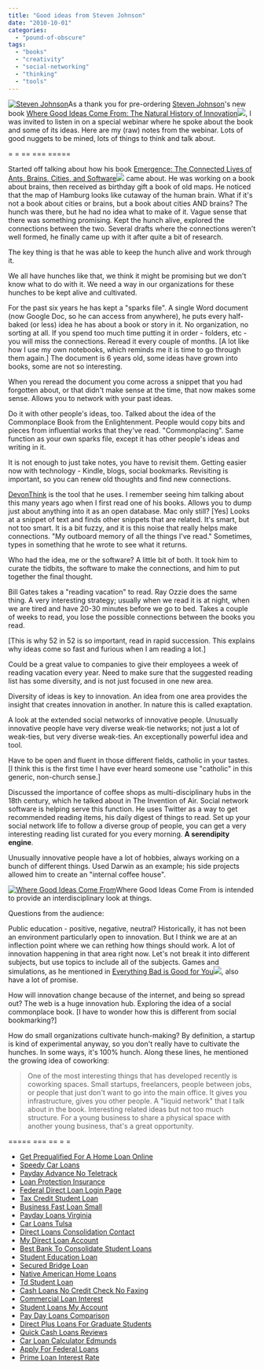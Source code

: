 ```yaml
---
title: "Good ideas from Steven Johnson"
date: "2010-10-01"
categories: 
  - "pound-of-obscure"
tags: 
  - "books"
  - "creativity"
  - "social-networking"
  - "thinking"
  - "tools"
---
```


[![](http://stevenberlinjohnson.typepad.com/.a/6a00d8345166f269e200e54fff28b28833-150wi "Steven Johnson")](http://stevenberlinjohnson.typepad.com)As a thank you for pre-ordering [Steven Johnson](http://www.stevenberlinjohnson.com)'s new book [Where Good Ideas Come From: The Natural History of Innovation](http://www.amazon.com/gp/product/1594487715?ie=UTF8&tag=gbrettmiller-20&linkCode=as2&camp=1789&creative=9325&creativeASIN=1594487715)![](http://www.assoc-amazon.com/e/ir?t=gbrettmiller-20&l=as2&o=1&a=1594487715), I was invited to listen in on a special webinar where he spoke about the book and some of its ideas. Here are my (raw) notes from the webinar. Lots of good nuggets to be mined, lots of things to think and talk about.

\= = == === =====

Started off talking about how his book [Emergence: The Connected Lives of Ants, Brains, Cities, and Software](http://www.amazon.com/gp/product/0684868768?ie=UTF8&tag=gbrettmiller-20&linkCode=as2&camp=1789&creative=9325&creativeASIN=0684868768)![](http://www.assoc-amazon.com/e/ir?t=gbrettmiller-20&l=as2&o=1&a=0684868768) came about. He was working on a book about brains, then received as birthday gift a book of old maps. He noticed that the map of Hamburg looks like cutaway of the human brain. What if it's not a book about cities or brains, but a book about cities AND brains? The hunch was there, but he had no idea what to make of it. Vague sense that there was something promising. Kept the hunch alive, explored the connections between the two. Several drafts where the connections weren't well formed, he finally came up with it after quite a bit of research.

The key thing is that he was able to keep the hunch alive and work through it.

We all have hunches like that, we think it might be promising but we don't know what to do with it. We need a way in our organizations for these hunches to be kept alive and cultivated.

For the past six years he has kept a "sparks file". A single Word document (now Google Doc, so he can access from anywhere), he puts every half-baked (or less) idea he has about a book or story in it. No organization, no sorting at all. If you spend too much time putting it in order - folders, etc - you will miss the connections. Reread it every couple of months. \[A lot like how I use my own notebooks, which reminds me it is time to go through them again.\] The document is 6 years old, some ideas have grown into books, some are not so interesting.

When you reread the document you come across a snippet that you had forgotten about, or that didn't make sense at the time, that now makes some sense. Allows you to network with your past ideas.

Do it with other people's ideas, too. Talked about the idea of the Commonplace Book from the Enlightenment. People would copy bits and pieces from influential works that they've read. "Commonplacing". Same function as your own sparks file, except it has other people's ideas and writing in it.

It is not enough to just take notes, you have to revisit them. Getting easier now with technology - Kindle, blogs, social bookmarks. Revisiting is important, so you can renew old thoughts and find new connections.

[DevonThink](http://www.devon-technologies.com/products/devonthink/) is the tool that he uses. I remember seeing him talking about this many years ago when I first read one of his books. Allows you to dump just about anything into it as an open database. Mac only still? \[Yes\] Looks at a snippet of text and finds other snippets that are related. It's smart, but not too smart. It is a bit fuzzy, and it is this noise that really helps make connections. "My outboard memory of all the things I've read." Sometimes, types in something that he wrote to see what it returns.

Who had the idea, me or the software? A little bit of both. It took him to curate the tidbits, the software to make the connections, and him to put together the final thought.

Bill Gates takes a "reading vacation" to read. Ray Ozzie does the same thing. A very interesting strategy; usually when we read it is at night, when we are tired and have 20-30 minutes before we go to bed. Takes a couple of weeks to read, you lose the possible connections between the books you read.

\[This is why 52 in 52 is so important, read in rapid succession. This explains why ideas come so fast and furious when I am reading a lot.\]

Could be a great value to companies to give their employees a week of reading vacation every year. Need to make sure that the suggested reading list has some diversity, and is not just focused in one new area.

Diversity of ideas is key to innovation. An idea from one area provides the insight that creates innovation in another. In nature this is called exaptation.

A look at the extended social networks of innovative people. Unusually innovative people have very diverse weak-tie networks; not just a lot of weak-ties, but very diverse weak-ties. An exceptionally powerful idea and tool.

Have to be open and fluent in those different fields, catholic in your tastes. \[I think this is the first time I have ever heard someone use "catholic" in this generic, non-church sense.\]

Discussed the importance of coffee shops as multi-disciplinary hubs in the 18th century, which he talked about in The Invention of Air. Social network software is helping serve this function. He uses Twitter as a way to get recommended reading items, his daily digest of things to read. Set up your social network life to follow a diverse group of people, you can get a very interesting reading list curated for you every morning. **A serendipity engine**.

Unusually innovative people have a lot of hobbies, always working on a bunch of different things. Used Darwin as an example; his side projects allowed him to create an "internal coffee house".

[![](images/38b93-6a00d8345166f269e201348368f849970c-320pi.jpg "Where Good Ideas Come From")](http://www.amazon.com/gp/product/1594487715?ie=UTF8&tag=gbrettmiller-20&linkCode=as2&camp=1789&creative=9325&creativeASIN=1594487715)Where Good Ideas Come From is intended to provide an interdisciplinary look at things.

Questions from the audience:

Public education - positive, negative, neutral? Historically, it has not been an environment particularly open to innovation. But I think we are at an inflection point where we can rething how things should work. A lot of innovation happening in that area right now. Let's not break it into different subjects, but use topics to include all of the subjects. Games and simulations, as he mentioned in [Everything Bad is Good for You](http://www.amazon.com/gp/product/1594481946?ie=UTF8&tag=gbrettmiller-20&linkCode=as2&camp=1789&creative=9325&creativeASIN=1594481946)![](http://www.assoc-amazon.com/e/ir?t=gbrettmiller-20&l=as2&o=1&a=1594481946), also have a lot of promise.

How will innovation change because of the internet, and being so spread out? The web is a huge innovation hub. Exploring the idea of a social commonplace book. \[I have to wonder how this is different from social bookmarking?\]

How do small organizations cultivate hunch-making? By definition, a startup is kind of experimental anyway, so you don't really have to cultivate the hunches. In some ways, it's 100% hunch. Along these lines, he mentioned the growing idea of coworking:

> One of the most interesting things that has developed recently is coworking spaces. Small startups, freelancers, people between jobs, or people that just don't want to go into the main office. It gives you infrastructure, gives you other people. A "liquid network" that I talk about in the book. Interesting related ideas but not too much structure. For a young business to share a physical space with another young business, that's a great opportunity.

\===== === == = =

- [Get Prequalified For A Home Loan Online](http://www.consejocafe.org/?Get-Prequalified-For-A-Home-Loan-Online)
- [Speedy Car Loans](http://usasportgroup.com/?Speedy-Car-Loans)
- [Payday Advance No Teletrack](http://www.franklinny.org/?Payday-Advance-No-Teletrack)
- [Loan Protection Insurance](http://www.franklinny.org/?Loan-Protection-Insurance)
- [Federal Direct Loan Login Page](http://www.mariebo.org/?Federal-Direct-Loan-Login-Page)
- [Tax Credit Student Loan](http://gbbkolejka.pl/?Tax-Credit-Student-Loan)
- [Business Fast Loan Small](http://usasportgroup.com/?Business-Fast-Loan-Small)
- [Payday Loans Virginia](http://www.mariebo.org/?Payday-Loans-Virginia)
- [Car Loans Tulsa](http://www.amarysia.gr/?Car-Loans-Tulsa)
- [Direct Loans Consolidation Contact](http://www.consejocafe.org/?Direct-Loans-Consolidation-Contact)
- [My Direct Loan Account](http://usasportgroup.com/?My-Direct-Loan-Account)
- [Best Bank To Consolidate Student Loans](http://gbbkolejka.pl/?Best-Bank-To-Consolidate-Student-Loans)
- [Student Education Loan](http://gbbkolejka.pl/?Student-Education-Loan)
- [Secured Bridge Loan](http://usasportgroup.com/?Secured-Bridge-Loan)
- [Native American Home Loans](http://www.franklinny.org/?Native-American-Home-Loans)
- [Td Student Loan](http://www.consejocafe.org/?Td-Student-Loan)
- [Cash Loans No Credit Check No Faxing](http://gbbkolejka.pl/?Cash-Loans-No-Credit-Check-No-Faxing)
- [Commercial Loan Interest](http://usasportgroup.com/?Commercial-Loan-Interest)
- [Student Loans My Account](http://www.amarysia.gr/?Student-Loans-My-Account)
- [Pay Day Loans Comparison](http://www.franklinny.org/?Pay-Day-Loans-Comparison)
- [Direct Plus Loans For Graduate Students](http://www.franklinny.org/?Direct-Plus-Loans-For-Graduate-Students)
- [Quick Cash Loans Reviews](http://www.amarysia.gr/?Quick-Cash-Loans-Reviews)
- [Car Loan Calculator Edmunds](http://gbbkolejka.pl/?Car-Loan-Calculator-Edmunds)
- [Apply For Federal Loans](http://usasportgroup.com/?Apply-For-Federal-Loans)
- [Prime Loan Interest Rate](http://www.franklinny.org/?Prime-Loan-Interest-Rate)
